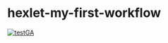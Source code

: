 # hexlet-my-first-workflow

[![testGA](https://github.com/AlexTrava/hexlet-my-first-workflow/actions/workflows/test.yml/badge.svg)](https://github.com/AlexTrava/hexlet-my-first-workflow/actions/workflows/test.yml)
